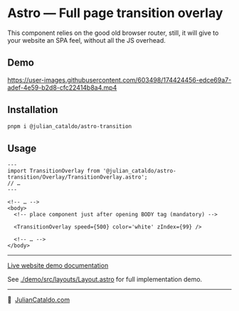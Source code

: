 # Astro — Full page transition overlay

This component relies on the good old browser router, still, it will give to
your website an SPA feel, without all the JS overhead.

## Demo

https://user-images.githubusercontent.com/603498/174424456-edce69a7-adef-4e59-b2d8-cfc22414b8a4.mp4

## Installation

```sh
pnpm i @julian_cataldo/astro-transition
```

## Usage

```astro
---
import TransitionOverlay from '@julian_cataldo/astro-transition/Overlay/TransitionOverlay.astro';
// …
---
```

```astro
<!-- … -->
<body>
  <!-- place component just after opening BODY tag (mandatory) -->

  <TransitionOverlay speed={500} color='white' zIndex={99} />

  <!-- … -->
</body>
```

---

[Live website demo documentation](../../demo)

See [./demo/src/layouts/Layout.astro](../../demo/src/layouts/Layout.astro)
for full implementation demo.

---

🔗  [JulianCataldo.com](https://www.juliancataldo.com/)
